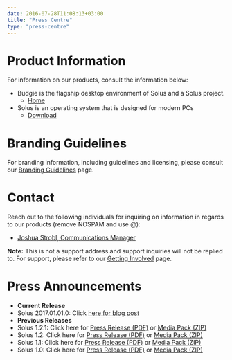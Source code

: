 ```yaml
---
date: 2016-07-28T11:08:13+03:00
title: "Press Centre"
type: "press-centre"
---
```


# Product Information

For information on our products, consult the information below:

- Budgie is the flagship desktop environment of Solus and a Solus project.
  - [Home](/budgie)
- Solus is an operating system that is designed for modern PCs
  - [Download](/download)

# Branding Guidelines

For branding information, including guidelines and licensing, please consult our [Branding Guidelines](/branding-guidelines) page.

# Contact

Reach out to the following individuals for inquiring on information in regards to our products (remove NOSPAM and use @):

- [Joshua Strobl, Communications Manager](mailto:joshuaATsolus-project.comNOSPAM)

**Note:** This is not a support address and support inquiries will not be replied to. For support, please refer to our [Getting Involved](https://wiki.solus-project.com/Getting_Involved) page.

# Press Announcements

- **Current Release**
 - Solus 2017.01.01.0: Click [here for blog post](/2017/01/01/solus-releases-iso-snapshot-20170101-0)
- **Previous Releases**
 - Solus 1.2.1: Click here for [Press Release (PDF)](https://drive.google.com/open?id=0B5Ymf8oYXx-PSXU2eFlsR0NvY1E) or [Media Pack (ZIP)](https://drive.google.com/open?id=0B5Ymf8oYXx-PalphUDlzRVhMMXc)
 - Solus 1.2: Click here for [Press Release (PDF)](https://drive.google.com/open?id=0B5Ymf8oYXx-PdWxRODNKd0RXVW8)
 or [Media Pack (ZIP)](https://drive.google.com/open?id=0B5Ymf8oYXx-PQVlxZzBWQk1KZzQ)
 - Solus 1.1: Click here for [Press Release (PDF)](https://drive.google.com/open?id=0B5Ymf8oYXx-PMUZWcXVkYVI4Um8)
 or [Media Pack (ZIP)](https://drive.google.com/open?id=0B5Ymf8oYXx-PQko0RzBsN1J1WDg)
 - Solus 1.0: Click here for [Press Release (PDF)](https://drive.google.com/open?id=0B5Ymf8oYXx-PSURwa2h5T0t6Ulk)
 or [Media Pack (ZIP)](https://drive.google.com/open?id=0B5Ymf8oYXx-PZUo0a2VxcEI5VUU)

